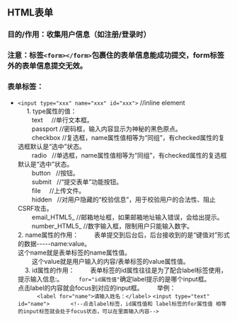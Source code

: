 ## HTML表单
### 目的/作用：收集用户信息（如注册/登录时）
### 注意：标签`<form></form>`包裹住的表单信息能成功提交，form标签外的表单信息提交无效。
### 表单标签：
   - `<input type="xxx" name="xxx" id="xxx">` //inline element<br/>
      1. type属性的值：
         <br/>
         text     //单行文本框。<br/>
         passport //密码框，输入内容显示为神秘的黑色原点。<br/>
         checkbox //复选框，name属性值相等为“同组”，有checked属性的复选框默认是“选中”状态。<br/>
         radio    //单选框，name属性值相等为“同组”，有checked属性的复选框默认是“选中”状态。<br/>
         button   //按钮。<br/>
         submit   //“提交表单”功能按钮。<br/>
         file     //上传文件。<br/>
         hidden   //对用户隐藏的“校验信息”，用于校验用户的合法性、阻止CSRF攻击。<br/>
         email_HTML5_  //邮箱地址框，如果邮箱地址输入错误，会给出提示。<br/>
         number_HTML5_  //数字输入框，限制用户只能输入数字。<br/>
      2. name属性的作用：
         表单提交到后台后，后台接收到的是“键值对”形式的数据-----name:value。<br/>
         这个name就是表单标签的name属性值。<br/>
         这个value就是用户输入的内容/表单标签的value属性值。<br/>
      3. id属性的作用：
         表单标签的id属性往往是为了配合label标签使用，<label for="id属性值">提示输入信息:</label>。
         `for="id属性值"`确定label提示的是哪个input框。
         点击label的内容就会focus到对应的input框。
        举例：<br/>
            `<label for="name">请输入姓名：</label>`
            `<input type="text" id="name">`
            `<!--点击label标签，id属性值和 label标签的for属性值 相等的input标签就会处于focus状态，可以在里面输入内容-->`
            
